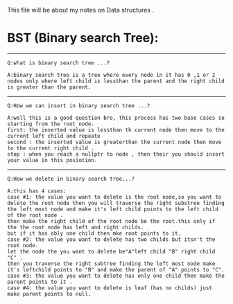 This file will be about my notes on Data structures .

BST (Binary search Tree):
=========================
 -------------------------------------
    Q:what is binary search tree ...?  

    A:binary search tree is a tree where every node in it has 0 ,1 or 2 nodes only where left child is lessthan the parent and the right child is greater than the parent.
   ------------------------------------------------ 
    Q:How we can insert in binary search tree ...?
    
    A:well this is a good question bro, this process has two base cases so starting from the root node.
    first: the inserted value is lessthan th current node then move to the current left child and repeate
    second : the inserted value is greaterthan the current node then move to the current right child .
    stop : when you reach a nullptr to node , then their you should insert your value in this posiotion.
   ----------------------------------------------
    Q:How we delete in binary search tree...?
    
    A:this has 4 cases:
    case #1: the value you want to delete is the root node,so you want to delete the root node then you will traverse the right substree finding the left most node and make it's left child points to the left child of the root node .
    then make the right child of the root node be the root.this only if the the root node has left and right childs. 
    but if it has obly one child then mke root points to it.
    case #2: the value you want to delete has two childs but itsn't the root node.
    let the node the you want to delete be"A"left child "B" right child "C" .
    then you traverse the right subtree finding the left most node make it's leftchild points to "B" and make the parent of "A" points to "C".
    case #3: the value you want to delete has only one child then make the parent points to it .
    case #4: the value you want to delete is leaf (has no childs) just make parent points to null.
              
